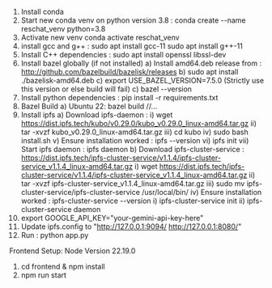 1) Install conda
2) Start new conda venv on python version 3.8 : conda create --name reschat_venv python=3.8
3) Activate new venv conda activate reschat_venv
4) install gcc and g++ : sudo apt install gcc-11
sudo apt install g++-11
5) Install C++ dependencies : sudo apt install openssl libssl-dev
6) Install bazel globally (if not installed)
    a) Install amd64.deb release from : http://github.com/bazelbuild/bazelisk/releases
    b) sudo apt install ./bazelisk-amd64.deb
    c) export USE_BAZEL_VERSION=7.5.0 (Strictly use this version or else build will fail)
    c) bazel --version
7) Install python dependencies : pip install -r requirements.txt
8) Bazel Build
    a) Ubuntu 22: bazel build //...
9) Install ipfs
    a) Download ipfs-daemon : 
        i) wget https://dist.ipfs.tech/kubo/v0.29.0/kubo_v0.29.0_linux-amd64.tar.gz
        ii) tar -xvzf kubo_v0.29.0_linux-amd64.tar.gz
        iii) cd kubo
        iv) sudo bash install.sh
        v) Ensure installation worked : ipfs --version
        vi) ipfs init
        vii) Start ipfs daemon : ipfs daemon
    b) Download ipfs-cluster-service : https://dist.ipfs.tech/ipfs-cluster-service/v1.1.4/ipfs-cluster-service_v1.1.4_linux-amd64.tar.gz
        i) wget https://dist.ipfs.tech/ipfs-cluster-service/v1.1.4/ipfs-cluster-service_v1.1.4_linux-amd64.tar.gz
        ii) tar -xvzf ipfs-cluster-service_v1.1.4_linux-amd64.tar.gz
        iii) sudo mv ipfs-cluster-service/ipfs-cluster-service /usr/local/bin/
        iv) Ensure installation worked : ipfs-cluster-service --version
        i) ipfs-cluster-service init
        ii) ipfs-cluster-service daemon
10) export GOOGLE_API_KEY="your-gemini-api-key-here"
11) Update ipfs.config to "http://127.0.0.1:9094/
http://127.0.0.1:8080/" 
12) Run : python app.py



Frontend Setup:
Node Version 22.19.0
1) cd frontend & npm install
2) npm run start
